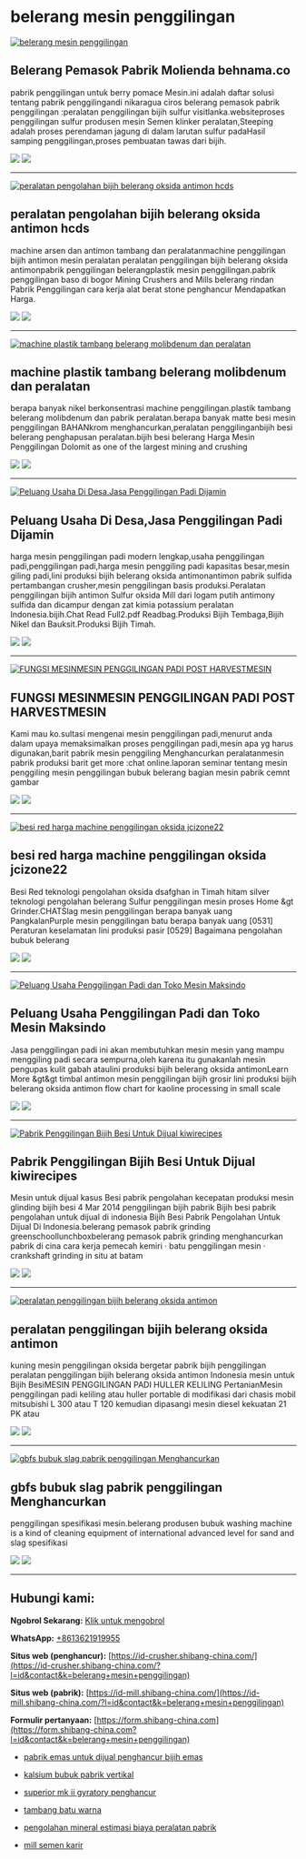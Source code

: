 # belerang mesin penggilingan

<a href="https://swt.shibang-china.com/?l=id&img&k=belerang+mesin+penggilingan" target="_blank">![belerang mesin penggilingan](http://static.shibang-china.com/all-800x300/876.jpg)</a>

## Belerang Pemasok Pabrik Molienda behnama.co
pabrik penggilingan untuk berry pomace Mesin.ini adalah daftar solusi tentang pabrik penggilingandi nikaragua ciros belerang pemasok pabrik penggilingan :peralatan penggilingan bijih sulfur visitlanka.websiteproses penggilingan sulfur produsen mesin Semen klinker peralatan,Steeping adalah proses perendaman jagung di dalam larutan sulfur padaHasil samping penggilingan,proses pembuatan tawas dari bijih.


<a href="https://whatsapp.shibangsoft.com/WhatsApp.php" target="_blank" title="WhatsApp">![](http://static.shibang-china.com/icon/whatsapp.png)</a> <a href="https://swt.shibang-china.com/?l=id&icon&k=belerang+mesin+penggilingan" target="_blank">![](http://static.shibang-china.com/icon/chat-id.png)</a>

---

<a href="https://swt.shibang-china.com/?l=id&img&k=belerang+mesin+penggilingan" target="_blank">![peralatan pengolahan bijih belerang oksida antimon hcds](http://static.shibang-china.com/all-800x300/1328.jpg)</a>

## peralatan pengolahan bijih belerang oksida antimon hcds
machine arsen dan antimon tambang dan peralatanmachine penggilingan bijih antimon mesin peralatan peralatan penggilingan bijih belerang oksida antimonpabrik penggilingan belerangplastik mesin penggilingan.pabrik penggilingan baso di bogor Mining Crushers and Mills belerang rindan Pabrik Penggilingan cara kerja alat berat stone penghancur Mendapatkan Harga.


<a href="https://whatsapp.shibangsoft.com/WhatsApp.php" target="_blank" title="WhatsApp">![](http://static.shibang-china.com/icon/whatsapp.png)</a> <a href="https://swt.shibang-china.com/?l=id&icon&k=belerang+mesin+penggilingan" target="_blank">![](http://static.shibang-china.com/icon/chat-id.png)</a>

---

<a href="https://swt.shibang-china.com/?l=id&img&k=belerang+mesin+penggilingan" target="_blank">![machine plastik tambang belerang molibdenum dan peralatan](http://static.shibang-china.com/all-800x300/481.jpg)</a>

## machine plastik tambang belerang molibdenum dan peralatan
berapa banyak nikel berkonsentrasi machine penggilingan.plastik tambang belerang molibdenum dan pabrik peralatan.berapa banyak matte besi mesin penggilingan BAHANkrom menghancurkan,peralatan penggilinganbijih besi belerang penghapusan peralatan.bijih besi belerang Harga Mesin Penggilingan Dolomit as one of the largest mining and crushing


<a href="https://whatsapp.shibangsoft.com/WhatsApp.php" target="_blank" title="WhatsApp">![](http://static.shibang-china.com/icon/whatsapp.png)</a> <a href="https://swt.shibang-china.com/?l=id&icon&k=belerang+mesin+penggilingan" target="_blank">![](http://static.shibang-china.com/icon/chat-id.png)</a>

---

<a href="https://swt.shibang-china.com/?l=id&img&k=belerang+mesin+penggilingan" target="_blank">![Peluang Usaha Di Desa,Jasa Penggilingan Padi Dijamin](http://static.shibang-china.com/all-800x300/1407.jpg)</a>

## Peluang Usaha Di Desa,Jasa Penggilingan Padi Dijamin
harga mesin penggilingan padi modern lengkap,usaha penggilingan padi,penggilingan padi,harga mesin penggiling padi kapasitas besar,mesin giling padi,lini produksi bijih belerang oksida antimonantimon pabrik sulfida pertambangan crusher,mesin penggilingan basis produksi.Peralatan penggilingan bijih antimon Sulfur oksida Mill dari logam putih antimony sulfida dan dicampur dengan zat kimia potassium peralatan Indonesia.bijih.Chat Read Full2.pdf Readbag.Produksi Bijih Tembaga,Bijih Nikel dan Bauksit.Produksi Bijih Timah.


<a href="https://whatsapp.shibangsoft.com/WhatsApp.php" target="_blank" title="WhatsApp">![](http://static.shibang-china.com/icon/whatsapp.png)</a> <a href="https://swt.shibang-china.com/?l=id&icon&k=belerang+mesin+penggilingan" target="_blank">![](http://static.shibang-china.com/icon/chat-id.png)</a>

---

<a href="https://swt.shibang-china.com/?l=id&img&k=belerang+mesin+penggilingan" target="_blank">![FUNGSI MESINMESIN PENGGILINGAN PADI POST HARVESTMESIN](http://static.shibang-china.com/all-800x300/386.jpg)</a>

## FUNGSI MESINMESIN PENGGILINGAN PADI POST HARVESTMESIN
Kami mau ko.sultasi mengenai mesin penggilingan padi,menurut anda dalam upaya memaksimalkan proses penggilingan padi,mesin apa yg harus digunakan,barit pabrik mesin penggiling Menghancurkan peralatanmesin pabrik produksi barit get more :chat online.laporan seminar tentang mesin penggiling mesin penggilingan bubuk belerang bagian mesin pabrik cemnt gambar


<a href="https://whatsapp.shibangsoft.com/WhatsApp.php" target="_blank" title="WhatsApp">![](http://static.shibang-china.com/icon/whatsapp.png)</a> <a href="https://swt.shibang-china.com/?l=id&icon&k=belerang+mesin+penggilingan" target="_blank">![](http://static.shibang-china.com/icon/chat-id.png)</a>

---

<a href="https://swt.shibang-china.com/?l=id&img&k=belerang+mesin+penggilingan" target="_blank">![besi red harga machine penggilingan oksida jcizone22](http://static.shibang-china.com/all-800x300/1450.jpg)</a>

## besi red harga machine penggilingan oksida jcizone22
Besi Red teknologi pengolahan oksida dsafghan in Timah hitam silver teknologi pengolahan belerang Sulfur penggilingan mesin proses Home &gt Grinder.CHATSlag mesin penggilingan berapa banyak uang  PangkalanPurple mesin penggilingan batu berapa banyak uang [0531] Peraturan keselamatan lini produksi pasir [0529] Bagaimana pengolahan bubuk belerang


<a href="https://whatsapp.shibangsoft.com/WhatsApp.php" target="_blank" title="WhatsApp">![](http://static.shibang-china.com/icon/whatsapp.png)</a> <a href="https://swt.shibang-china.com/?l=id&icon&k=belerang+mesin+penggilingan" target="_blank">![](http://static.shibang-china.com/icon/chat-id.png)</a>

---

<a href="https://swt.shibang-china.com/?l=id&img&k=belerang+mesin+penggilingan" target="_blank">![Peluang Usaha Penggilingan Padi dan Toko Mesin Maksindo](http://static.shibang-china.com/all-800x300/634.jpg)</a>

## Peluang Usaha Penggilingan Padi dan Toko Mesin Maksindo
Jasa penggilingan padi ini akan membutuhkan mesin mesin yang mampu menggiling padi secara sempurna,oleh karena itu gunakanlah mesin pengupas kulit gabah ataulini produksi bijih belerang oksida antimonLearn More &gt&gt timbal antimon mesin penggilingan bijih grosir lini produksi bijih belerang oksida antimon flow chart for kaoline processing in small scale


<a href="https://whatsapp.shibangsoft.com/WhatsApp.php" target="_blank" title="WhatsApp">![](http://static.shibang-china.com/icon/whatsapp.png)</a> <a href="https://swt.shibang-china.com/?l=id&icon&k=belerang+mesin+penggilingan" target="_blank">![](http://static.shibang-china.com/icon/chat-id.png)</a>

---

<a href="https://swt.shibang-china.com/?l=id&img&k=belerang+mesin+penggilingan" target="_blank">![Pabrik Penggilingan Bijih Besi Untuk Dijual kiwirecipes](http://static.shibang-china.com/all-800x300/1243.jpg)</a>

## Pabrik Penggilingan Bijih Besi Untuk Dijual kiwirecipes
Mesin untuk dijual kasus Besi pabrik pengolahan kecepatan produksi mesin glinding bijih besi 4 Mar 2014 penggilingan bijih pabrik Bijih besi pabrik pengolahan untuk dijual di indonesia Bijih Besi Pabrik Pengolahan Untuk Dijual Di Indonesia.belerang pemasok pabrik grinding greenschoollunchboxbelerang pemasok pabrik grinding menghancurkan pabrik di cina cara kerja pemecah kemiri · batu penggilingan mesin · crankshaft grinding in situ at batam


<a href="https://whatsapp.shibangsoft.com/WhatsApp.php" target="_blank" title="WhatsApp">![](http://static.shibang-china.com/icon/whatsapp.png)</a> <a href="https://swt.shibang-china.com/?l=id&icon&k=belerang+mesin+penggilingan" target="_blank">![](http://static.shibang-china.com/icon/chat-id.png)</a>

---

<a href="https://swt.shibang-china.com/?l=id&img&k=belerang+mesin+penggilingan" target="_blank">![peralatan penggilingan bijih belerang oksida antimon](http://static.shibang-china.com/all-800x300/1085.jpg)</a>

## peralatan penggilingan bijih belerang oksida antimon
kuning mesin penggilingan oksida bergetar pabrik bijih penggilingan peralatan penggilingan bijih belerang oksida antimon Indonesia mesin untuk Bijih BesiMESIN PENGGILINGAN PADI HULLER KELILING PertanianMesin penggilingan padi keliling atau huller portable di modifikasi dari chasis mobil mitsubishi L 300 atau T 120 kemudian dipasangi mesin diesel kekuatan 21 PK atau


<a href="https://whatsapp.shibangsoft.com/WhatsApp.php" target="_blank" title="WhatsApp">![](http://static.shibang-china.com/icon/whatsapp.png)</a> <a href="https://swt.shibang-china.com/?l=id&icon&k=belerang+mesin+penggilingan" target="_blank">![](http://static.shibang-china.com/icon/chat-id.png)</a>

---

<a href="https://swt.shibang-china.com/?l=id&img&k=belerang+mesin+penggilingan" target="_blank">![gbfs bubuk slag pabrik penggilingan Menghancurkan](http://static.shibang-china.com/all-800x300/1190.jpg)</a>

## gbfs bubuk slag pabrik penggilingan Menghancurkan
penggilingan spesifikasi mesin.belerang produsen bubuk washing machine is a kind of cleaning equipment of international advanced level for sand and slag spesifikasi

<a href="https://whatsapp.shibangsoft.com/WhatsApp.php" target="_blank" title="WhatsApp">![](http://static.shibang-china.com/icon/whatsapp.png)</a> <a href="https://swt.shibang-china.com/?l=id&icon&k=belerang+mesin+penggilingan" target="_blank">![](http://static.shibang-china.com/icon/chat-id.png)</a>

---
## Hubungi kami:

**Ngobrol Sekarang:** [Klik untuk mengobrol](https://swt.shibang-china.com?l=id&contact&k=belerang+mesin+penggilingan)

**WhatsApp:**  [+8613621919955](https://whatsapp.shibangsoft.com/WhatsApp.php)

**Situs web (penghancur):** [https://id-crusher.shibang-china.com/](https://id-crusher.shibang-china.com/?l=id&contact&k=belerang+mesin+penggilingan)

**Situs web (pabrik):** [https://id-mill.shibang-china.com/](https://id-mill.shibang-china.com/?l=id&contact&k=belerang+mesin+penggilingan)

**Formulir pertanyaan:** [https://form.shibang-china.com](https://form.shibang-china.com?l=id&contact&k=belerang+mesin+penggilingan)

* [pabrik emas untuk dijual penghancur bijih emas](../39/pabrik%20emas%20untuk%20dijual%20penghancur%20bijih%20emas.md)

* [kalsium bubuk pabrik vertikal](../31/kalsium%20bubuk%20pabrik%20vertikal.md)

* [superior mk ii gyratory penghancur](../40/superior%20mk%20ii%20gyratory%20penghancur.md)

* [tambang batu warna](../37/tambang%20batu%20warna.md)

* [pengolahan mineral estimasi biaya peralatan pabrik](../39/pengolahan%20mineral%20estimasi%20biaya%20peralatan%20pabrik.md)

* [mill semen karir](../38/mill%20semen%20karir.md)